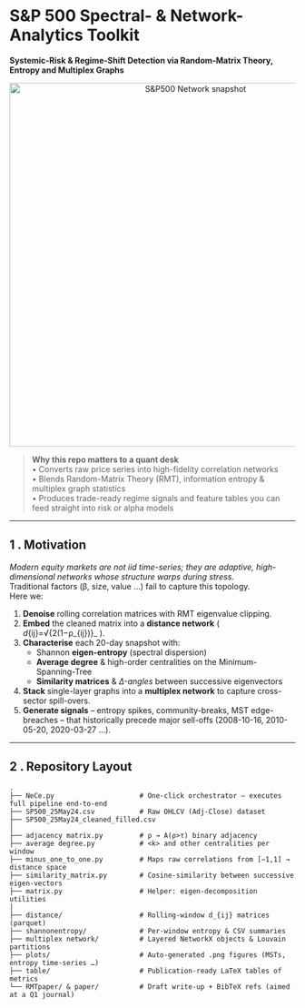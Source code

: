 # S&P 500 Spectral- & Network-Analytics Toolkit  
**Systemic-Risk & Regime-Shift Detection via Random-Matrix Theory, Entropy and Multiplex Graphs**  

<p align="center">
  <img src="plots/teaser_network.png" width="640" alt="S&P500 Network snapshot">
</p>

> **Why this repo matters to a quant desk**  
> • Converts raw price series into high-fidelity correlation networks  
> • Blends Random-Matrix Theory (RMT), information entropy & multiplex graph statistics  
> • Produces trade-ready regime signals and feature tables you can feed straight into risk or alpha models  

---

## 1 . Motivation  

*Modern equity markets are not iid time-series; they are adaptive, high-dimensional networks whose structure warps during stress.*  
Traditional factors (β, size, value …) fail to capture this topology.  
Here we:  

1. **Denoise** rolling correlation matrices with RMT eigenvalue clipping.  
2. **Embed** the cleaned matrix into a **distance network** \( _d_{ij}=√{2(1−ρ_{ij})}_ \).  
3. **Characterise** each 20-day snapshot with:
   * Shannon **eigen-entropy** (spectral dispersion)  
   * **Average degree** & high-order centralities on the Minimum-Spanning-Tree  
   * **Similarity matrices** & *Δ-angles* between successive eigenvectors  
4. **Stack** single-layer graphs into a **multiplex network** to capture cross-sector spill-overs.  
5. **Generate signals** – entropy spikes, community-breaks, MST edge-breaches – that historically precede major sell-offs (2008-10-16, 2010-05-20, 2020-03-27 …).

---

## 2 . Repository Layout  

```text
.
├── NeCe.py                     # One-click orchestrator – executes full pipeline end-to-end
├── SP500_25May24.csv           # Raw OHLCV (Adj-Close) dataset
├── SP500_25May24_cleaned_filled.csv
│
├── adjacency matrix.py         # ρ → A(ρ>τ) binary adjacency
├── average degree.py           # <k> and other centralities per window
├── minus_one_to_one.py         # Maps raw correlations from [−1,1] → distance space
├── similarity_matrix.py        # Cosine-similarity between successive eigen-vectors
├── matrix.py                   # Helper: eigen-decomposition utilities
│
├── distance/                   # Rolling-window d_{ij} matrices (parquet)
├── shannonentropy/             # Per-window entropy & CSV summaries
├── multiplex network/          # Layered NetworkX objects & Louvain partitions
├── plots/                      # Auto-generated .png figures (MSTs, entropy time-series …)
├── table/                      # Publication-ready LaTeX tables of metrics
└── RMTpaper/ & paper/          # Draft write-up + BibTeX refs (aimed at a Q1 journal)
